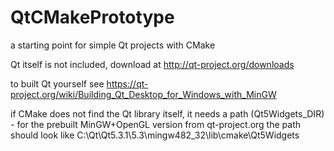 QtCMakePrototype
================

a starting point for simple Qt projects with CMake

Qt itself is not included, download at http://qt-project.org/downloads

to built Qt yourself see https://qt-project.org/wiki/Building_Qt_Desktop_for_Windows_with_MinGW

if CMake does not find the Qt library itself, it needs a path (Qt5Widgets_DIR) - for the prebuilt MinGW+OpenGL version from qt-project.org the path should look like C:\Qt\Qt5.3.1\5.3\mingw482_32\lib\cmake\Qt5Widgets
